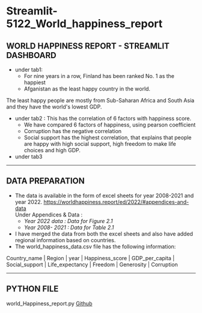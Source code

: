 # Streamlit-5122_World_happiness_report
## WORLD HAPPINESS REPORT - STREAMLIT DASHBOARD
* under tab1:
  * For nine years in a row, Finland has been ranked No. 1 as the happiest 
  * Afganistan as the least happy country in the world.

The least happy people are mostly from Sub-Saharan Africa and South Asia and they have the world's lowest GDP.
* under tab2 : This has the correlation of 6 factors with happiness score.
  * We have compared 6 factors of happiness, using pearson coefficient
  * Corruption has the negative correlation
  * Social support has the highest correlation, that explains that people are happy with high social support, high freedom to make life choices and high GDP.
* under tab3

----
## DATA PREPARATION
* The data is available in the form of excel sheets for year 2008-2021 and year 2022.  https://worldhappiness.report/ed/2022/#appendices-and-data<br />
Under Appendices & Data :
  * _Year 2022 data  : Data for Figure 2.1_
  * _Year 2008- 2021  : Data for Table 2.1_
* I have merged the data from both the excel sheets and also have added regional information based on countries.
* The world_happiness_data.csv file has the following information: **<br />**

Country_name | Region | year | Happiness_score | GDP_per_capita | Social_support | Life_expectancy | Freedom | Generosity | Corruption

----
## PYTHON FILE
world_Happiness_report.py
[Github](https://github.com/RamyaSenapathy/Streamlit-5122_World_happiness_report/blob/main/world_Happiness_report.py)



